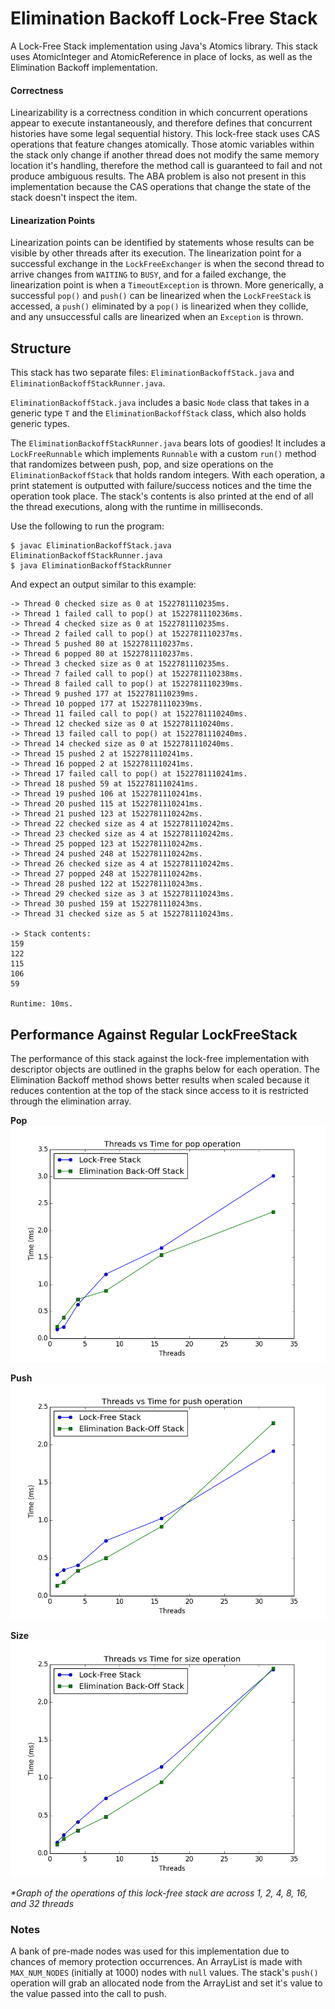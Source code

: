 # Elimination Backoff Lock-Free Stack

A Lock-Free Stack implementation using Java's Atomics library. This stack uses
AtomicInteger and AtomicReference in place of locks, as well as the Elimination
Backoff implementation.

#### Correctness
Linearizability is a correctness condition in which concurrent operations appear
to execute instantaneously, and therefore defines that concurrent histories have some legal sequential history. This lock-free stack uses CAS operations that
feature changes atomically. Those atomic variables within the stack only change
if another thread does not modify the same memory location it's handling, therefore
the method call is guaranteed to fail and not produce ambiguous results. The ABA problem is also not present in this implementation because the CAS operations that change the state of the stack doesn't inspect the item.

#### Linearization Points
Linearization points can be identified by statements whose results can be visible
by other threads after its execution. The linearization point for a successful exchange in the `LockFreeExchanger` is when the second thread to arrive changes from `WAITING` to `BUSY`, and for a failed exchange, the linearization point is when a `TimeoutException` is thrown. More generically, a successful `pop()` and `push()` can be linearized when the `LockFreeStack` is accessed, a `push()` eliminated by
a `pop()` is linearized when they collide, and any unsuccessful calls are linearized when an `Exception` is thrown.

## Structure
This stack has two separate files: `EliminationBackoffStack.java` and `EliminationBackoffStackRunner.java`.

`EliminationBackoffStack.java` includes a basic `Node` class that takes in a generic type `T` and
the `EliminationBackoffStack` class, which also holds generic types.

The `EliminationBackoffStackRunner.java` bears lots of goodies! It includes a `LockFreeRunnable` which implements `Runnable` with a custom `run()` method that randomizes between push, pop, and size operations on the `EliminationBackoffStack` that holds random integers. With each operation, a print statement is outputted with failure/success notices and the time the operation took place.
The stack's contents is also printed at the end of all the thread executions, along with the runtime in milliseconds.

Use the following to run the program:
```
$ javac EliminationBackoffStack.java EliminationBackoffStackRunner.java
$ java EliminationBackoffStackRunner
```
And expect an output similar to this example:
```
-> Thread 0 checked size as 0 at 1522781110235ms.
-> Thread 1 failed call to pop() at 1522781110236ms.
-> Thread 4 checked size as 0 at 1522781110235ms.
-> Thread 2 failed call to pop() at 1522781110237ms.
-> Thread 5 pushed 80 at 1522781110237ms.
-> Thread 6 popped 80 at 1522781110237ms.
-> Thread 3 checked size as 0 at 1522781110235ms.
-> Thread 7 failed call to pop() at 1522781110238ms.
-> Thread 8 failed call to pop() at 1522781110239ms.
-> Thread 9 pushed 177 at 1522781110239ms.
-> Thread 10 popped 177 at 1522781110239ms.
-> Thread 11 failed call to pop() at 1522781110240ms.
-> Thread 12 checked size as 0 at 1522781110240ms.
-> Thread 13 failed call to pop() at 1522781110240ms.
-> Thread 14 checked size as 0 at 1522781110240ms.
-> Thread 15 pushed 2 at 1522781110241ms.
-> Thread 16 popped 2 at 1522781110241ms.
-> Thread 17 failed call to pop() at 1522781110241ms.
-> Thread 18 pushed 59 at 1522781110241ms.
-> Thread 19 pushed 106 at 1522781110241ms.
-> Thread 20 pushed 115 at 1522781110241ms.
-> Thread 21 pushed 123 at 1522781110242ms.
-> Thread 22 checked size as 4 at 1522781110242ms.
-> Thread 23 checked size as 4 at 1522781110242ms.
-> Thread 25 popped 123 at 1522781110242ms.
-> Thread 24 pushed 248 at 1522781110242ms.
-> Thread 26 checked size as 4 at 1522781110242ms.
-> Thread 27 popped 248 at 1522781110242ms.
-> Thread 28 pushed 122 at 1522781110243ms.
-> Thread 29 checked size as 3 at 1522781110243ms.
-> Thread 30 pushed 159 at 1522781110243ms.
-> Thread 31 checked size as 5 at 1522781110243ms.

-> Stack contents:
159
122
115
106
59

Runtime: 10ms.
```

## Performance Against Regular LockFreeStack
The performance of this stack against the lock-free implementation with descriptor objects are outlined in the graphs below for each operation. The Elimination Backoff method shows better results when scaled because it
reduces contention at the top of the stack since access to it is restricted through the elimination array.

**Pop**
![Pop Performance](https://raw.githubusercontent.com/ditadewindita/COP4520/master/Elimination%20Back-Off%20Stack/pop.png)

**Push**
![Push Performance](https://raw.githubusercontent.com/ditadewindita/COP4520/master/Elimination%20Back-Off%20Stack/push.png)

**Size**
![Size Performance](https://raw.githubusercontent.com/ditadewindita/COP4520/master/Elimination%20Back-Off%20Stack/size.png)

_*Graph of the operations of this lock-free stack are across 1, 2, 4, 8, 16, and 32 threads_

### Notes
A bank of pre-made nodes was used for this implementation due to chances of memory
protection occurrences. An ArrayList is made with `MAX_NUM_NODES` (initially at 1000) nodes with `null` values. The stack's `push()` operation will grab an allocated node from the ArrayList and set it's value to the value passed into
the call to push.
